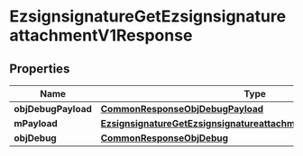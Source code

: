 
# EzsignsignatureGetEzsignsignatureattachmentV1Response

## Properties
Name | Type | Description | Notes
------------ | ------------- | ------------- | -------------
**objDebugPayload** | [**CommonResponseObjDebugPayload**](CommonResponseObjDebugPayload.md) |  | 
**mPayload** | [**EzsignsignatureGetEzsignsignatureattachmentV1ResponseMPayload**](EzsignsignatureGetEzsignsignatureattachmentV1ResponseMPayload.md) |  | 
**objDebug** | [**CommonResponseObjDebug**](CommonResponseObjDebug.md) |  |  [optional]



